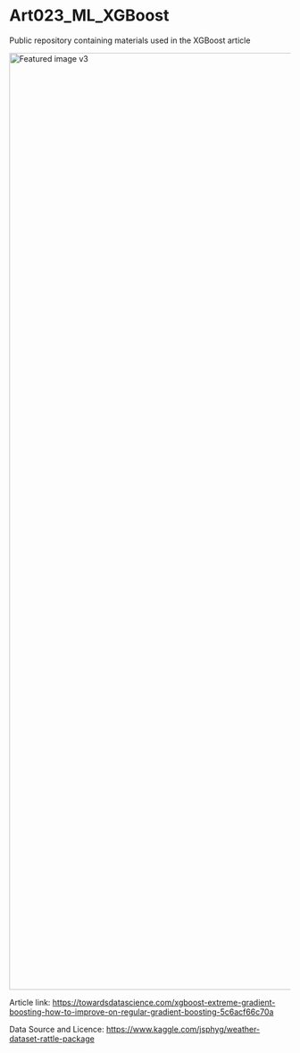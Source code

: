 # Art023_ML_XGBoost
Public repository containing materials used in the XGBoost article

<img width="1677" alt="Featured image v3" src="https://user-images.githubusercontent.com/24861699/156917370-ac7e2fee-fda1-498f-b7f0-2dedb46ba677.png">

Article link: https://towardsdatascience.com/xgboost-extreme-gradient-boosting-how-to-improve-on-regular-gradient-boosting-5c6acf66c70a

Data Source and Licence: https://www.kaggle.com/jsphyg/weather-dataset-rattle-package
